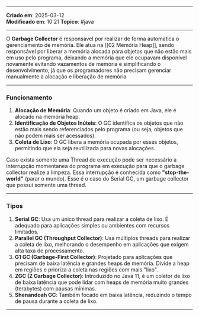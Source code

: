 ***
**Criado em**: 2025-03-12  
**Modificado em**: 10:21
**Topico**: #java
***
O **Garbage Collector** é responsavel por realizar de forma automatica o gerenciamento de memória. Ele atua na [[02 Memória Heap]], sendo responsável por liberar a memória alocada para objetos que não estão mais em uso pelo programa, deixando a memória que ele ocupavam disponível novamente evitando vazamentos de memória e simplificando o desenvolvimento, já que os programadores não precisam gerenciar manualmente a alocação e liberação de memória
***
### Funcionamento

1. **Alocação de Memória**: Quando um objeto é criado em Java, ele é alocado na memória heap.
2. **Identificação de Objetos Inúteis**: O GC identifica os objetos que não estão mais sendo referenciados pelo programa (ou seja, objetos que não podem mais ser acessados).
3. **Coleta de Lixo**: O GC libera a memória ocupada por esses objetos, permitindo que ela seja reutilizada para novas alocações.

Caso exista somente uma Thread de execução pode ser necessário a interrupção momentanea do programa em execução para que o garbage collector realize a limpeza. Essa interrupção é conhecida como **"stop-the-world"** (parar o mundo). Esse é o caso do Serial GC, um garbage collector que possui somente uma thread.
***
### Tipos

1. **Serial GC**: Usa um único thread para realizar a coleta de lixo. É adequado para aplicações simples ou ambientes com recursos limitados.
2. **Parallel GC (Throughput Collector)**: Usa múltiplos threads para realizar a coleta de lixo, melhorando o desempenho em aplicações que exigem alta taxa de processamento.
3. **G1 GC (Garbage-First Collector)**: Projetado para aplicações que precisam de baixa latência e grandes heaps de memória. Divide a heap em regiões e prioriza a coleta nas regiões com mais "lixo".
4. **ZGC (Z Garbage Collector)**: Introduzido no Java 11, é um coletor de lixo de baixa latência que pode lidar com heaps de memória muito grandes (terabytes) com pausas mínimas.
5. **Shenandoah GC**: Também focado em baixa latência, reduzindo o tempo de pausa durante a coleta de lixo.
***